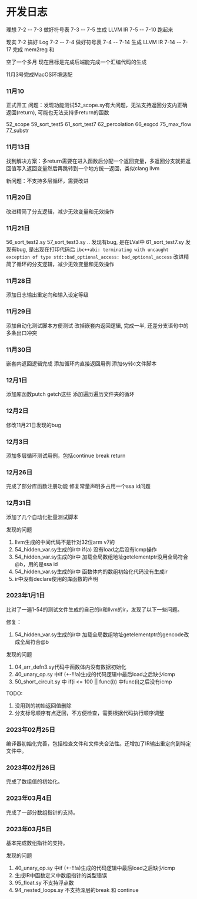 # 开发日志

理想
7-2 -- 7-3 做好符号表
7-3 -- 7-5 生成 LLVM IR
7-5 -- 7-10 跑起来

现实
7-2 搞好 Log
7-2 -- 7-4 做好符号表
7-4 -- 7-14 生成 LLVM IR
7-14 -- 7-17 完成 mem2reg 和

空了一个多月
现在目标是完成后端能完成一个汇编代码的生成

11月3号完成MacOS环境适配


### 11月10
正式开工
问题：发现功能测试52_scope.sy有大问题，无法支持返回分支内正确返回(return), 可能也无法支持多return的函数

52_scope 59_sort_test5 61_sort_test7 62_percolation 66_exgcd 75_max_flow 77_substr

### 11月13日
找到解决方案：多return需要在进入函数后分配一个返回变量，多返回分支就把返回值写入返回变量然后再跳转到一个地方统一返回，类似clang llvm

新问题：不支持多层循环，需要改进

### 11月20日
改进精简了分支逻辑，减少无效变量和无效操作

### 11月21日
56_sort_test2.sy 57_sort_test3.sy .. 发现有bug, 是在LVal中
61_sort_test7.sy 发现有bug, 是出现在打印代码后
```ibc++abi: terminating with uncaught exception of type std::bad_optional_access: bad_optional_access```
改进精简了循环的分支逻辑，减少无效变量和无效操作


### 11月28日
添加日志输出重定向和输入设定等级

### 11月29日
添加自动化测试脚本方便测试
改掉嵌套内返回逻辑, 完成一半, 还差分支语句中的多条出口冲突

### 11月30日
嵌套内返回逻辑完成
添加循环内直接返回用例
添加sy转c文件脚本

### 12月1日
添加库函数putch getch这些
添加遍历遍历文件夹的循环

### 12月2日
修改11月21日发现的bug

### 12月3日
添加多层循环测试用例，包括continue break return

### 12月26日
完成了部分库函数注册功能
修复常量声明多占用一个ssa id问题

### 12月31日
添加了几个自动化批量测试脚本

发现的问题
1. llvm生成的中间代码不是针对32位arm v7的
2. 54_hidden_var.sy生成的ir中 if(a) 没有load之后没有icmp操作
3. 54_hidden_var.sy生成的ir中 加载全局数组地址getelementptr没用全局符合@b，用的是ssa id
4. 54_hidden_var.sy生成的ir中 函数体内的数组初始化代码没有生成ir
5. ir中没有declare使用的库函数的声明


### 2023年1月1日
比对了一遍1-54的测试文件生成的自己的ir和llvm的ir，发现了以下一些问题。

修复：
1. 54_hidden_var.sy生成的ir中 加载全局数组地址getelementptr的gencode改成全局符合@b

发现的问题
1. 04_arr_defn3.sy代码中函数体内没有数据初始化
2. 40_unary_op.sy 中if (+-!!!a)生成的代码逻辑中最后load之后缺少icmp
3. 50_short_circuit.sy 中 if(i <= 100 || func(i)) 中func(i)之后没有icmp
   
TODO:
1. 没用到的初始返回值删除
2. 分支标号顺序有点迂回，不方便检查，需要根据代码执行顺序调整

### 2023年02月25日
编译器初始化完善，包括检查文件和文件夹合法性。还增加了IR输出重定向到特定文件中。

### 2023年02月26日
完成了数组值的初始化。

### 2023年03月4日
完成了一部分数组指针的支持。

### 2023年03月5日
基本完成数组指针的支持。

发现的问题
1. 40_unary_op.sy 中if (+-!!!a)生成的代码逻辑中最后load之后缺少icmp
2. 生成IR中函数定义中数组指针的类型错误
3. 95_float.sy 不支持浮点数
4. 94_nested_loops.sy 不支持深层的break 和 continue 
